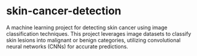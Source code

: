 # skin-cancer-detection
A machine learning project for detecting skin cancer using image classification techniques. This project leverages image datasets to classify skin lesions into malignant or benign categories, utilizing convolutional neural networks (CNNs) for accurate predictions.
